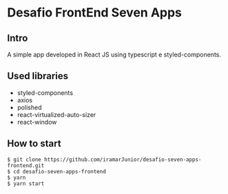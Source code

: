# Desafio FrontEnd Seven Apps

## Intro
A simple app developed in React JS using typescript e styled-components.

## Used libraries
 - styled-components
 - axios
 - polished
 - react-virtualized-auto-sizer
 - react-window

## How to start
```
$ git clone https://github.com/iramarJunior/desafio-seven-apps-frontend.git
$ cd desafio-seven-apps-frontend
$ yarn 
$ yarn start
```
